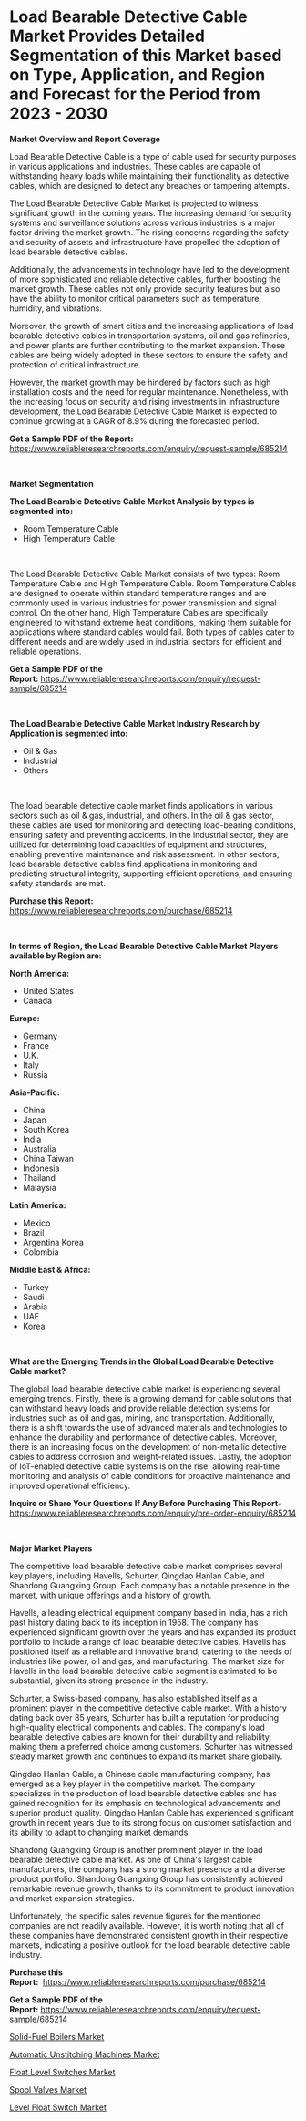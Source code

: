<p><h1>Load Bearable Detective Cable Market Provides Detailed Segmentation of this Market based on Type, Application, and Region and Forecast for the Period from 2023 - 2030</h1></p><p><strong>Market Overview and Report Coverage</strong></p>
<p><p>Load Bearable Detective Cable is a type of cable used for security purposes in various applications and industries. These cables are capable of withstanding heavy loads while maintaining their functionality as detective cables, which are designed to detect any breaches or tampering attempts.</p><p>The Load Bearable Detective Cable Market is projected to witness significant growth in the coming years. The increasing demand for security systems and surveillance solutions across various industries is a major factor driving the market growth. The rising concerns regarding the safety and security of assets and infrastructure have propelled the adoption of load bearable detective cables.</p><p>Additionally, the advancements in technology have led to the development of more sophisticated and reliable detective cables, further boosting the market growth. These cables not only provide security features but also have the ability to monitor critical parameters such as temperature, humidity, and vibrations.</p><p>Moreover, the growth of smart cities and the increasing applications of load bearable detective cables in transportation systems, oil and gas refineries, and power plants are further contributing to the market expansion. These cables are being widely adopted in these sectors to ensure the safety and protection of critical infrastructure.</p><p>However, the market growth may be hindered by factors such as high installation costs and the need for regular maintenance. Nonetheless, with the increasing focus on security and rising investments in infrastructure development, the Load Bearable Detective Cable Market is expected to continue growing at a CAGR of 8.9% during the forecasted period.</p></p>
<p><strong>Get a Sample PDF of the Report:</strong> <a href="https://www.reliableresearchreports.com/enquiry/request-sample/685214">https://www.reliableresearchreports.com/enquiry/request-sample/685214</a></p>
<p>&nbsp;</p>
<p><strong>Market Segmentation</strong></p>
<p><strong>The Load Bearable Detective Cable Market Analysis by types is segmented into:</strong></p>
<p><ul><li>Room Temperature Cable</li><li>High Temperature Cable</li></ul></p>
<p>&nbsp;</p>
<p><p>The Load Bearable Detective Cable Market consists of two types: Room Temperature Cable and High Temperature Cable. Room Temperature Cables are designed to operate within standard temperature ranges and are commonly used in various industries for power transmission and signal control. On the other hand, High Temperature Cables are specifically engineered to withstand extreme heat conditions, making them suitable for applications where standard cables would fail. Both types of cables cater to different needs and are widely used in industrial sectors for efficient and reliable operations.</p></p>
<p><strong>Get a Sample PDF of the Report:</strong>&nbsp;<a href="https://www.reliableresearchreports.com/enquiry/request-sample/685214">https://www.reliableresearchreports.com/enquiry/request-sample/685214</a></p>
<p>&nbsp;</p>
<p><strong>The Load Bearable Detective Cable Market Industry Research by Application is segmented into:</strong></p>
<p><ul><li>Oil & Gas</li><li>Industrial</li><li>Others</li></ul></p>
<p>&nbsp;</p>
<p><p>The load bearable detective cable market finds applications in various sectors such as oil & gas, industrial, and others. In the oil & gas sector, these cables are used for monitoring and detecting load-bearing conditions, ensuring safety and preventing accidents. In the industrial sector, they are utilized for determining load capacities of equipment and structures, enabling preventive maintenance and risk assessment. In other sectors, load bearable detective cables find applications in monitoring and predicting structural integrity, supporting efficient operations, and ensuring safety standards are met.</p></p>
<p><strong>Purchase this Report:</strong>&nbsp; <a href="https://www.reliableresearchreports.com/purchase/685214">https://www.reliableresearchreports.com/purchase/685214</a></p>
<p>&nbsp;</p>
<p><strong>In terms of Region, the Load Bearable Detective Cable Market Players available by Region are:</strong></p>
<p>
    <p> <strong> North America: </strong>
        <ul>
            <li>United States</li>
            <li>Canada</li>
        </ul>
        </p> 
    <p> <strong> Europe: </strong>
        <ul>
            <li>Germany</li>
            <li>France</li>
            <li>U.K.</li>
            <li>Italy</li>
            <li>Russia</li>
        </ul>
        </p> 
    <p> <strong> Asia-Pacific: </strong>
        <ul>
            <li>China</li>
            <li>Japan</li>
            <li>South Korea</li>
            <li>India</li>
            <li>Australia</li>
            <li>China Taiwan</li>
            <li>Indonesia</li>
            <li>Thailand</li>
            <li>Malaysia</li>
        </ul>
        </p> 
    <p> <strong> Latin America: </strong>
        <ul>
            <li>Mexico</li>
            <li>Brazil</li>
            <li>Argentina Korea</li>
            <li>Colombia</li>
        </ul>
        </p> 
    <p> <strong> Middle East & Africa: </strong>
        <ul>
            <li>Turkey</li>
            <li>Saudi</li>
            <li>Arabia</li>
            <li>UAE</li>
            <li>Korea</li>
        </ul>
    </p>
    </p>
<p>&nbsp;</p>
<p><strong>What are the Emerging Trends in the Global Load Bearable Detective Cable market?</strong></p>
<p><p>The global load bearable detective cable market is experiencing several emerging trends. Firstly, there is a growing demand for cable solutions that can withstand heavy loads and provide reliable detection systems for industries such as oil and gas, mining, and transportation. Additionally, there is a shift towards the use of advanced materials and technologies to enhance the durability and performance of detective cables. Moreover, there is an increasing focus on the development of non-metallic detective cables to address corrosion and weight-related issues. Lastly, the adoption of IoT-enabled detective cable systems is on the rise, allowing real-time monitoring and analysis of cable conditions for proactive maintenance and improved operational efficiency.</p></p>
<p><strong>Inquire or Share Your Questions If Any Before Purchasing This Report</strong>- <a href="https://www.reliableresearchreports.com/enquiry/pre-order-enquiry/685214">https://www.reliableresearchreports.com/enquiry/pre-order-enquiry/685214</a></p>
<p>&nbsp;</p>
<p><strong>Major Market Players</strong></p>
<p><p>The competitive load bearable detective cable market comprises several key players, including Havells, Schurter, Qingdao Hanlan Cable, and Shandong Guangxing Group. Each company has a notable presence in the market, with unique offerings and a history of growth.</p><p>Havells, a leading electrical equipment company based in India, has a rich past history dating back to its inception in 1958. The company has experienced significant growth over the years and has expanded its product portfolio to include a range of load bearable detective cables. Havells has positioned itself as a reliable and innovative brand, catering to the needs of industries like power, oil and gas, and manufacturing. The market size for Havells in the load bearable detective cable segment is estimated to be substantial, given its strong presence in the industry.</p><p>Schurter, a Swiss-based company, has also established itself as a prominent player in the competitive detective cable market. With a history dating back over 85 years, Schurter has built a reputation for producing high-quality electrical components and cables. The company's load bearable detective cables are known for their durability and reliability, making them a preferred choice among customers. Schurter has witnessed steady market growth and continues to expand its market share globally.</p><p>Qingdao Hanlan Cable, a Chinese cable manufacturing company, has emerged as a key player in the competitive market. The company specializes in the production of load bearable detective cables and has gained recognition for its emphasis on technological advancements and superior product quality. Qingdao Hanlan Cable has experienced significant growth in recent years due to its strong focus on customer satisfaction and its ability to adapt to changing market demands.</p><p>Shandong Guangxing Group is another prominent player in the load bearable detective cable market. As one of China's largest cable manufacturers, the company has a strong market presence and a diverse product portfolio. Shandong Guangxing Group has consistently achieved remarkable revenue growth, thanks to its commitment to product innovation and market expansion strategies.</p><p>Unfortunately, the specific sales revenue figures for the mentioned companies are not readily available. However, it is worth noting that all of these companies have demonstrated consistent growth in their respective markets, indicating a positive outlook for the load bearable detective cable industry.</p></p>
<p><strong>Purchase this Report:</strong>&nbsp;&nbsp;<a href="https://www.reliableresearchreports.com/purchase/685214">https://www.reliableresearchreports.com/purchase/685214</a></p>
<p></p>
<p><strong>Get a Sample PDF of the Report:</strong>&nbsp;<a href="https://www.reliableresearchreports.com/enquiry/request-sample/685214">https://www.reliableresearchreports.com/enquiry/request-sample/685214</a></p>
<p><p><a href="https://www.linkedin.com/pulse/solid-fuel-boilers-market-research-report-unlocks-analysis/">Solid-Fuel Boilers Market</a></p><p><a href="https://medium.com/@lowellgreen2023/automatic-unstitching-machines-market-share-evolution-and-market-growth-trends-2023-2030-f40f2e4287d7">Automatic Unstitching Machines Market</a></p><p><a href="https://www.linkedin.com/pulse/float-level-switches-market-insights-players-forecast-nx1we/">Float Level Switches Market</a></p><p><a href="https://medium.com/@unamorgan6655/spool-valves-market-analysis-and-sze-forecasted-for-period-from-2023-to-2030-e3739daa9906">Spool Valves Market</a></p><p><a href="https://www.linkedin.com/pulse/level-float-switch-market-share-amp-new-trends-analysis-aajle/">Level Float Switch Market</a></p></p>